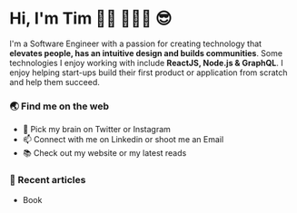 # Hi, I'm Tim 👨🏻‍ 👨🏻‍💻 😎
I'm a Software Engineer with a passion for creating technology that <strong>elevates people, has an intuitive design and builds communities</strong>. 
Some technologies I enjoy working with include <strong>ReactJS, Node.js & GraphQL</strong>. 
I enjoy helping start-ups build their first product or application from scratch and help them succeed.
</br>

### 🌏 Find me on the web 
- 🧠 Pick my brain on Twitter or Instagram
- 📫 Connect with me on Linkedin or shoot me an Email
- 📚 Check out my website or my latest reads


### 🌱 Recent articles 
- Book
